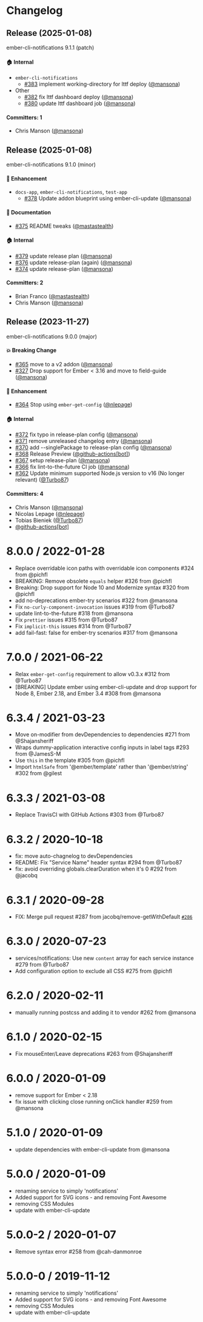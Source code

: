 # Changelog

## Release (2025-01-08)

ember-cli-notifications 9.1.1 (patch)

#### :house: Internal
* `ember-cli-notifications`
  * [#383](https://github.com/mansona/ember-cli-notifications/pull/383) implement working-directory for lttf deploy ([@mansona](https://github.com/mansona))
* Other
  * [#382](https://github.com/mansona/ember-cli-notifications/pull/382) fix lttf dashboard deploy ([@mansona](https://github.com/mansona))
  * [#380](https://github.com/mansona/ember-cli-notifications/pull/380) update lttf dashboard job ([@mansona](https://github.com/mansona))

#### Committers: 1
- Chris Manson ([@mansona](https://github.com/mansona))

## Release (2025-01-08)

ember-cli-notifications 9.1.0 (minor)

#### :rocket: Enhancement
* `docs-app`, `ember-cli-notifications`, `test-app`
  * [#378](https://github.com/mansona/ember-cli-notifications/pull/378) Update addon blueprint using ember-cli-update ([@mansona](https://github.com/mansona))

#### :memo: Documentation
* [#375](https://github.com/mansona/ember-cli-notifications/pull/375) README tweaks ([@mastastealth](https://github.com/mastastealth))

#### :house: Internal
* [#379](https://github.com/mansona/ember-cli-notifications/pull/379) update release plan ([@mansona](https://github.com/mansona))
* [#376](https://github.com/mansona/ember-cli-notifications/pull/376) update release-plan (again) ([@mansona](https://github.com/mansona))
* [#374](https://github.com/mansona/ember-cli-notifications/pull/374) update release-plan ([@mansona](https://github.com/mansona))

#### Committers: 2
- Brian Franco ([@mastastealth](https://github.com/mastastealth))
- Chris Manson ([@mansona](https://github.com/mansona))
## Release (2023-11-27)

ember-cli-notifications 9.0.0 (major)

#### :boom: Breaking Change
* [#365](https://github.com/mansona/ember-cli-notifications/pull/365) move to a v2 addon ([@mansona](https://github.com/mansona))
* [#327](https://github.com/mansona/ember-cli-notifications/pull/327) Drop support for Ember < 3.16 and move to field-guide ([@mansona](https://github.com/mansona))

#### :rocket: Enhancement
* [#364](https://github.com/mansona/ember-cli-notifications/pull/364) Stop using `ember-get-config` ([@nlepage](https://github.com/nlepage))

#### :house: Internal
* [#372](https://github.com/mansona/ember-cli-notifications/pull/372) fix typo in release-plan config ([@mansona](https://github.com/mansona))
* [#371](https://github.com/mansona/ember-cli-notifications/pull/371) remove unreleased changelog entry ([@mansona](https://github.com/mansona))
* [#370](https://github.com/mansona/ember-cli-notifications/pull/370) add --singlePackage to release-plan config ([@mansona](https://github.com/mansona))
* [#368](https://github.com/mansona/ember-cli-notifications/pull/368) Release Preview ([@github-actions[bot]](https://github.com/apps/github-actions))
* [#367](https://github.com/mansona/ember-cli-notifications/pull/367) setup release-plan ([@mansona](https://github.com/mansona))
* [#366](https://github.com/mansona/ember-cli-notifications/pull/366) fix lint-to-the-future CI job ([@mansona](https://github.com/mansona))
* [#362](https://github.com/mansona/ember-cli-notifications/pull/362) Update minimum supported Node.js version to v16 (No longer relevant) ([@Turbo87](https://github.com/Turbo87))

#### Committers: 4
- Chris Manson ([@mansona](https://github.com/mansona))
- Nicolas Lepage ([@nlepage](https://github.com/nlepage))
- Tobias Bieniek ([@Turbo87](https://github.com/Turbo87))
- [@github-actions[bot]](https://github.com/apps/github-actions)

8.0.0 / 2022-01-28
==================
  * Replace overridable icon paths with overridable icon components #324 from @pichfl
  * BREAKING: Remove obsolete `equals` helper #326 from @pichfl
  * Breaking: Drop support for Node 10 and Modernize syntax #320 from @pichfl
  * add no-deprecations ember-try scenarios #322 from @mansona
  * Fix `no-curly-component-invocation` issues #319 from @Turbo87
  * update lint-to-the-future #318 from @mansona
  * Fix `prettier` issues #315 from @Turbo87
  * Fix `implicit-this` issues #314 from @Turbo87
  * add fail-fast: false for ember-try scenarios #317 from @mansona

7.0.0 / 2021-06-22
==================

  * Relax `ember-get-config` requirement to allow v0.3.x #312 from @Turbo87
  * [BREAKING] Update ember using ember-cli-update and drop support for Node 8, Ember 2.18, and Ember 3.4 #308 from @mansona

6.3.4 / 2021-03-23
==================

  * Move on-modifier from devDependencies to dependencies  #271 from @Shajansheriff
  * Wraps dummy-application interactive config inputs in label tags #293 from @JamesS-M
  * Use `this` in the template #305 from @pichfl
  * Import `htmlSafe` from '@ember/template' rather than '@ember/string' #302 from @gilest

6.3.3 / 2021-03-08
==================

  * Replace TravisCI with GitHub Actions #303 from @Turbo87

6.3.2 / 2020-10-18
==================

  * fix: move auto-chagnelog to devDependencies
  * README: Fix "Service Name" header syntax #294 from @Turbo87
  * fix: avoid overriding globals.clearDuration when it's 0 #292 from @jacobq

6.3.1 / 2020-09-28
==================

  * FIX: Merge pull request #287 from jacobq/remove-getWithDefault [`#286`](https://github.com/mansona/ember-cli-notifications/issues/286)

6.3.0 / 2020-07-23
==================

  * services/notifications: Use new `content` array for each service instance #279 from @Turbo87
  * Add configuration option to exclude all CSS #275 from @pichfl

6.2.0 / 2020-02-11
==================

  * manually running postcss and adding it to vendor #262 from @mansona

6.1.0 / 2020-02-15
==================

  * Fix mouseEnter/Leave deprecations #263 from @Shajansheriff

6.0.0 / 2020-01-09
==================

  * remove support for Ember < 2.18
  * fix issue with clicking close running onClick handler #259 from @mansona

5.1.0 / 2020-01-09
==================

  * update dependencies with ember-cli-update from @mansona

5.0.0 / 2020-01-09
==================
  * renaming service to simply 'notifications'
  * Added support for SVG icons - and removing Font Awesome
  * removing CSS Modules
  * update with ember-cli-update

5.0.0-2 / 2020-01-07
==================

  * Remove syntax error #258 from @cah-danmonroe

5.0.0-0 / 2019-11-12
==================

  * renaming service to simply 'notifications'
  * Added support for SVG icons - and removing Font Awesome
  * removing CSS Modules
  * update with ember-cli-update
